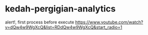 # kedah-pergigian-analytics
alert!, first process before execute
https://www.youtube.com/watch?v=dQw4w9WgXcQ&list=RDdQw4w9WgXcQ&start_radio=1
